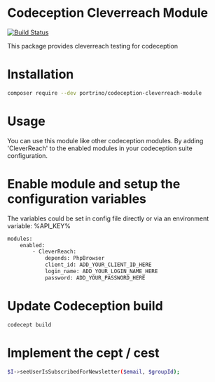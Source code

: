 # Codeception Cleverreach Module
[![Build Status](https://travis-ci.org/portrino/codeception-cleverreach-module.svg?branch=master)](https://travis-ci.org/portrino/codeception-cleverreach-module)

This package provides cleverreach testing for codeception

# Installation
```bash
composer require --dev portrino/codeception-cleverreach-module
```
# Usage
You can use this module like other codeception modules. By adding 'CleverReach' to the enabled modules in your 
codeception suite configuration.

# Enable module and setup the configuration variables
The variables could be set in config file directly or via an environment variable: %API_KEY%
```bash
modules:
    enabled:
        - CleverReach:
            depends: PhpBrowser
            client_id: ADD_YOUR_CLIENT_ID_HERE
            login_name: ADD_YOUR_LOGIN_NAME_HERE
            password: ADD_YOUR_PASSWORD_HERE
```
# Update Codeception build

```bash
codecept build
```

# Implement the cept / cest

```bash
$I->seeUserIsSubscribedForNewsletter($email, $groupId);
```